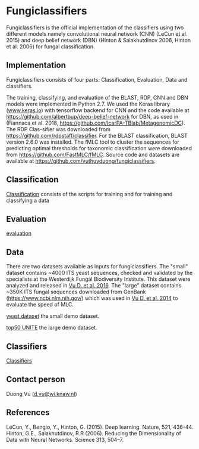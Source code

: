 # Fungiclassifiers

Fungiclassifiers is the official implementation of the classifiers using two different models namely convolutional neural network (CNN) (LeCun et al. 2015) and deep belief network (DBN) (Hinton & Salakhutdinov 2006, Hinton et al. 2006) for fungal classification.

## Implementation

Fungiclassifiers consists of four parts: Classification, Evaluation, Data and classifiers.

The training, classifying, and evaluation of the BLAST, RDP, CNN and DBN models were implemented in Python 2.7. We used the Keras library (www.keras.io) with tensorflow backend for CNN and the code available at https://github.com/albertbup/deep-belief-network for DBN, as used in (Fiannaca et al. 2018, https://github.com/IcarPA-TBlab/MetagenomicDC). The RDP Clas-sifier was downloaded from https://github.com/rdpstaff/classifier.  For the BLAST classification, BLAST version 2.6.0 was installed. The fMLC tool to cluster the sequences for predicting optimal thresholds for taxonomic classification were downloaded from https://github.com/FastMLC/fMLC. Source code and datasets are available at https://github.com/vuthuyduong/fungiclassifiers.

## Classification

[Classification](https://github.com/vuthuyduong/fungiclassifiers/tree/master/classification) consists of the scripts for training and  for training and classifying a data

## Evaluation

[evaluation](https://github.com/vuthuyduong/fungiclassifiers/tree/master/evaluation)

## Data
There are two datasets available as inputs for fungiclassifiers. The "small" dataset contains ~4000 ITS yeast sequences, checked and validated by the specialists at the Westerdijk Fungal Biodiversity Institute. This dataset were analyzed and released in [Vu D. et al. 2016](https://www.ncbi.nlm.nih.gov/pmc/articles/PMC5192050/). The "large" dataset contains ~350K ITS fungal sequences downloaded from GenBank (https://www.ncbi.nlm.nih.gov/) which was used in [Vu D. et al. 2014](https://www.nature.com/articles/srep06837) to evaluate the speed of MLC.

[yeast dataset](http://www.westerdijkinstitute.nl/Download/SmallDatasetOf4KYeastITSSequences.zip) the small demo dataset.

[top50 UNITE](https://github.com/vuthuyduong/fungiclassifiers/tree/master/data/top50UNITE) the large demo dataset. 

## Classifiers
[Classifiers](https://github.com/vuthuyduong/fungiclassifiers/tree/master/classifiers)



## Contact person 

Duong Vu (d.vu@wi.knaw.nl)

## References
LeCun, Y., Bengio, Y., Hinton, G. (2015). Deep learning. Nature, 521, 436-44.
Hinton, G.E., Salakhutdinov, R.R (2006). Reducing the Dimensionality of Data with Neural Networks. Science 313, 504–7.



